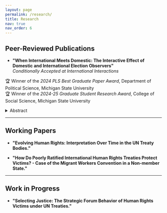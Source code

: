 ```yaml
---
layout: page
permalink: /research/
title: Research
nav: true
nav_order: 6
---
```


## Peer-Reviewed Publications

- **"When International Meets Domestic: The Interactive Effect of Domestic and International Election Observers"**  
_Conditionally Accepted at International Interactions_

🏆 Winner of the *2024 PLS Best Graduate Paper Award*, Department of Political Science, Michigan State University  
🏆 Winner of the *2024-25 Graduate Student Research Award*, College of Social Science, Michigan State University

<details>
<summary>Abstract</summary>
Abstract content here
</details>

---

## Working Papers

- **"Evolving Human Rights: Interpretation Over Time in the UN Treaty Bodies."**

- **"How Do Poorly Ratified International Human Rights Treaties Protect Victims? - Case of the Migrant Workers Convention in a Non-member State."**

---

## Work in Progress

- **"Selecting Justice: The Strategic Forum Behavior of Human Rights Victims under UN Treaties."**
